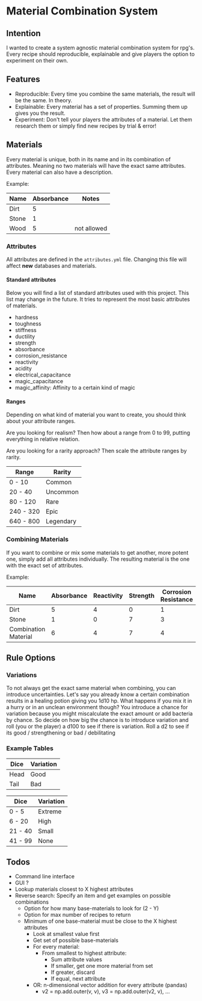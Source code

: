 # Material Combination System
## Intention
I wanted to create a system agnostic material combination system for rpg's.
Every recipe should reproducible, explainable and give players the option to
experiment on their own.

## Features
- Reproducible: Every time you combine the same materials, the result will be
the same. In theory.
- Explainable: Every material has a set of properties. Summing them up gives
you the result.
- Experiment: Don't tell your players the attributes of a material. Let them
research them or simply find new recipes by trial & error!

## Materials
Every material is unique, both in its name and in its combination of attributes.
Meaning no two materials will have the exact same attributes.
Every material can also have a description.

Example:

<table>
<thead>
  <tr>
    <th>Name</th>
    <th>Absorbance</th>
    <th>Notes</th>
  </tr>
</thead>
<tbody>
  <tr>
    <td>Dirt</td>
    <td>5</td>
    <td></td>
  </tr>
  <tr>
    <td>Stone</td>
    <td>1</td>
    <td></td>
  </tr>
  <tr>
    <td>Wood</td>
    <td>5</td>
    <td>not allowed</td>
  </tr>
</tbody>
</table>

### Attributes
All attributes are defined in the ```attributes.yml``` file. Changing this file
will affect **new** databases and materials.

#### Standard attributes
Below you will find a list of standard attributes used with this project. This
list may change in the future. It tries to represent the most basic attributes
of materials.

- hardness
- toughness
- stiffness
- ductility
- strength
- absorbance
- corrosion_resistance
- reactivity
- acidity
- electrical_capacitance
- magic_capacitance
- magic_affinity: Affinity to a certain kind of magic

#### Ranges
Depending on what kind of material you want to create, you should think about
your attribute ranges.

Are you looking for realism? Then how about a range from 0 to 99, putting
everything in relative relation.

Are you looking for a rarity approach? Then scale the attribute ranges by
rarity.

<table>
<thead>
  <tr>
    <th>Range</th>
    <th>Rarity</th>
  </tr>
</thead>
<tbody>
  <tr>
    <td>0 - 10</td>
    <td>Common</td>
  </tr>
  <tr>
    <td>20 - 40</td>
    <td>Uncommon</td>
  </tr>
  <tr>
    <td>80 - 120</td>
    <td>Rare</td>
  </tr>
  <tr>
    <td>240 - 320</td>
    <td>Epic</td>
  </tr>
  <tr>
    <td>640 - 800</td>
    <td>Legendary</td>
  </tr>
</tbody>
</table>

### Combining Materials
If you want to combine or mix some materials to get another, more potent one,
simply add all attributes individually. The resulting material is the one with
the exact set of attributes.

Example:

<table>
<thead>
  <tr>
    <th>Name</th>
    <th>Absorbance</th>
    <th>Reactivity</th>
    <th>Strength</th>
    <th>Corrosion Resistance</th>
  </tr>
</thead>
<tbody>
  <tr>
    <td>Dirt</td>
    <td>5</td>
    <td>4</td>
    <td>0</td>
    <td>1</td>
  </tr>
  <tr>
    <td>Stone</td>
    <td>1</td>
    <td>0</td>
    <td>7</td>
    <td>3</td>
  </tr>
  <tr>
    <td>Combination<br>Material</td>
    <td>6<br></td>
    <td>4</td>
    <td>7</td>
    <td>4</td>
  </tr>
</tbody>
</table>

## Rule Options
### Variations
To not always get the exact same material when combining, you can introduce
uncertainties. Let's say you already know a certain combination results in a
healing potion giving you 1d10 hp. What happens if you mix it in a hurry or in
an unclean environment though? You introduce a chance for variation because you
might miscalculate the exact amount or add bacteria by chance. So decide on how
big the chance is to introduce variation and roll (you or the player) a d100
to see if there is variation. Roll a d2 to see if its good / strengthening or
bad / debilitating

### Example Tables

<table>
<thead>
  <tr>
    <th>Dice</th>
    <th>Variation</th>
  </tr>
</thead>
<tbody>
  <tr>
    <td>Head</td>
    <td>Good</td>
  </tr>
  <tr>
    <td>Tail</td>
    <td>Bad</td>
  </tr>
</tbody>
</table>

<table>
<thead>
  <tr>
    <th>Dice</th>
    <th>Variation</th>
  </tr>
</thead>
<tbody>
  <tr>
    <td>0 - 5</td>
    <td>Extreme</td>
  </tr>
  <tr>
    <td>6 - 20</td>
    <td>High</td>
  </tr>
  <tr>
    <td>21 - 40</td>
    <td>Small</td>
  </tr>
  <tr>
    <td>41 - 99</td>
    <td>None</td>
  </tr>
</tbody>
</table>

## Todos
- Command line interface
- GUI ?
- Lookup materials closest to X highest attributes
- Reverse search: Specify an item and get examples on possible combinations
  - Option for how many base-materials to look for (2 - Y)
  - Option for max number of recipes to return
  - Minimum of one base-material must be close to the X highest attributes
    - Look at smallest value first
    - Get set of possible base-materials
    - For every material:
      - From smallest to highest attribute:
        - Sum attribute values
        - If smaller, get one more material from set
        - If greater, discard
        - If equal, next attribute
    - OR: n-dimensional vector addition for every attribute (pandas)
      - v2 = np.add.outer(v, v), v3 = np.add.outer(v2, v), ...
